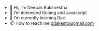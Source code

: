 - 👋 Hi, I’m Deepak Kulshrestha
- 👀 I’m interested Golang and Javascript
- 🌱 I’m currently learning Dart
- 📫 How to reach me ddakesto@gmail.com



